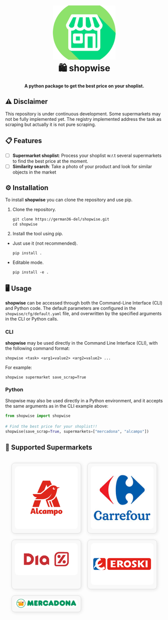 <h1 align="center">
  <br>
  <img src="shopwise/assets/Icon_shopwise.png" alt="shopwise_icon" width="200">
  <br>
  🛍️ shopwise
  <br>
</h1>

<h4 align="center">A python package to get the best price on your shoplist.</h4>


## ⚠️ Disclaimer

This repository is under continuous development. Some supermarkets may not be fully implemented yet. The registry implemented address the task as scraping but actually it is not pure scraping.

## 📋 Features

- [ ] **Supermarket shoplist**: Process your shoplist w.r.t several supermarkets to find the best price at the moment.
- [ ] **Similarity search**: Take a photo of your product and look for similar objects in the market

## ⚙️ Installation

To install **shopwise** you can clone the repository and use pip.

1. Clone the repository.

   ```ssh
   git clone https://german36-del/shopwise.git
   cd shopwise
   ```

2. Install the tool using pip.

- Just use it (not recommended).

  ```ssh
  pip install .
  ```

- Editable mode.

  ```ssh
  pip install -e .
  ```
## 🖥️ Usage

**shopwise** can be accessed through both the Command-Line Interface (CLI) and Python code. The default parameters are configured in the `shopwise/cfg/default.yaml` file, and overwritten by the specified arguments in the CLI or Python calls.

### CLI

**shopwise** may be used directly in the Command Line Interface (CLI), with the following command format:

```ssh
shopwise <task> <arg1=value2> <arg2=value2> ...
```

For example:

```ssh
shopwise supermarket save_scrap=True
```

### Python

Shopwise may also be used directly in a Python environment, and it accepts the same arguments as in the CLI example above:

```python
from shopwise import shopwise

# Find the best price for your shoplist!!
shopwise(save_scrap=True, supermarkets=["mercadona", "alcampo"])
```

## 🛒 Supported Supermarkets

<div style="display: grid; grid-template-columns: repeat(auto-fit, minmax(150px, 1fr)); gap: 20px; max-width: 1000px; margin: 0 auto; padding: 20px;">

<div style="border: 1px solid #ddd; border-radius: 10px; padding: 10px; text-align: center; background-color: #f9f9f9; box-shadow: 2px 2px 12px rgba(0, 0, 0, 0.1);">
        <img src="shopwise/assets/alcampo.png" alt="Supermarket 1" style="max-width: 100%; height: auto; border-radius: 10px;">
</div>

<div style="border: 1px solid #ddd; border-radius: 10px; padding: 10px; text-align: center; background-color: #f9f9f9; box-shadow: 2px 2px 12px rgba(0, 0, 0, 0.1);">
        <img src="shopwise/assets/carrefour.jpg" alt="Supermarket 2" style="max-width: 100%; height: auto; border-radius: 10px;">
</div>

<div style="border: 1px solid #ddd; border-radius: 10px; padding: 10px; text-align: center; background-color: #f9f9f9; box-shadow: 2px 2px 12px rgba(0, 0, 0, 0.1);">
        <img src="shopwise/assets/dia.png" alt="Supermarket 3" style="max-width: 100%; height: auto; border-radius: 10px;">
</div>

<div style="border: 1px solid #ddd; border-radius: 10px; padding: 10px; text-align: center; background-color: #f9f9f9; box-shadow: 2px 2px 12px rgba(0, 0, 0, 0.1);">
        <img src="shopwise/assets/eroski.png" alt="Supermarket 4" style="max-width: 100%; height: auto; border-radius: 10px;">
</div>

<div style="border: 1px solid #ddd; border-radius: 10px; padding: 10px; text-align: center; background-color: #f9f9f9; box-shadow: 2px 2px 12px rgba(0, 0, 0, 0.1);">
        <img src="shopwise/assets/mercadona.png" alt="Supermarket 5" style="max-width: 100%; height: auto; border-radius: 10px;">
</div>
</div>
